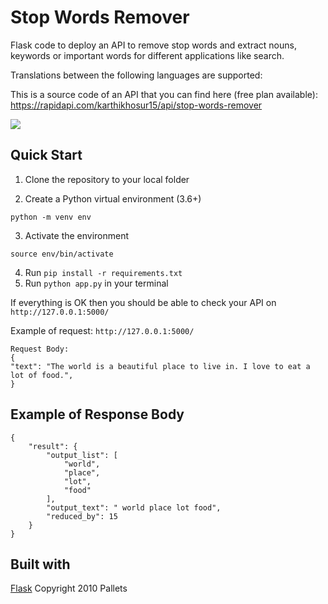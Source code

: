 # Stop Words Remover
Flask code to deploy an API to remove stop words and extract nouns, keywords or important words for different applications like search.



Translations between the following languages are supported:

This is a source code of an API that you can find here (free plan available): https://rapidapi.com/karthikhosur15/api/stop-words-remover




![](extract_image.png)


## Quick Start
1. Clone the repository to your local folder 


2. Create a Python virtual environment (3.6+)

`python -m venv env`

3. Activate the environment

`source env/bin/activate`

4. Run `pip install -r requirements.txt`
5. Run `python app.py` in your terminal 

If everything is OK then you should be able to check your API on `http://127.0.0.1:5000/`

Example of request: `http://127.0.0.1:5000/`
```
Request Body: 
{
"text": "The world is a beautiful place to live in. I love to eat a lot of food.",
}
```
## Example of Response Body
``` 
{
    "result": {
        "output_list": [
            "world",
            "place",
            "lot",
            "food"
        ],
        "output_text": " world place lot food",
        "reduced_by": 15
    }
}
```


## Built with
[Flask](https://github.com/pallets/flask) Copyright 2010 Pallets

